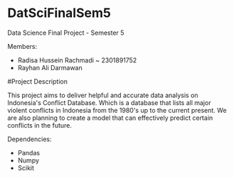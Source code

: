 # DatSciFinalSem5
Data Science Final Project - Semester 5

Members:
- Radisa Hussein Rachmadi ~ 2301891752
- Rayhan Ali Darmawan

#Project Description

This project aims to deliver helpful and accurate data analysis on Indonesia's Conflict Database. Which is a database that lists all major violent conflicts in Indonesia from the 1980's up to the current present. We are also planning to create a model that can effectively predict certain conflicts in the future.

Dependencies:
- Pandas
- Numpy
- Scikit

